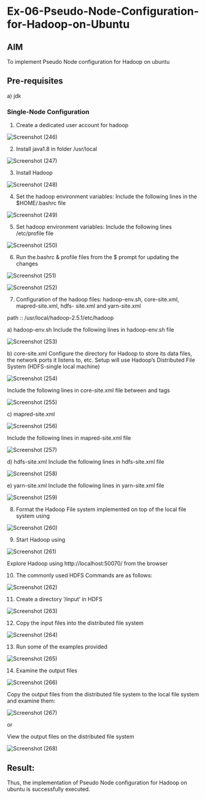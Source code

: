 # Ex-06-Pseudo-Node-Configuration-for-Hadoop-on-Ubuntu

## AIM

To implement Pseudo Node configuration for Hadoop on ubuntu

## Pre-requisites

a) jdk

### Single-Node Configuration

1.	Create a dedicated user account for hadoop

![Screenshot (246)](https://github.com/MaheshS03/Ex-06-Pseudo-Node-Configuration-for-Hadoop-on-Ubuntu/assets/128498431/cb1e7b24-1fed-4834-a05b-11a5aadf45c5)

2.	Install java1.8 in folder /usr/local                                                         

![Screenshot (247)](https://github.com/MaheshS03/Ex-06-Pseudo-Node-Configuration-for-Hadoop-on-Ubuntu/assets/128498431/649ef0cd-ab55-4fa4-a1d6-bc240a932979)

3.	Install Hadoop

![Screenshot (248)](https://github.com/MaheshS03/Ex-06-Pseudo-Node-Configuration-for-Hadoop-on-Ubuntu/assets/128498431/ba83c091-b842-4bf8-9d0d-15fd1c9719bf)

4.	Set the hadoop environment variables: Include the following lines in the
$HOME/.bashrc file

 ![Screenshot (249)](https://github.com/MaheshS03/Ex-06-Pseudo-Node-Configuration-for-Hadoop-on-Ubuntu/assets/128498431/1c4bcc05-06a5-4637-a36e-39268cb5bc8d)

5.	Set hadoop environment variables: Include the following lines /etc/profile file

![Screenshot (250)](https://github.com/MaheshS03/Ex-06-Pseudo-Node-Configuration-for-Hadoop-on-Ubuntu/assets/128498431/fb4038b0-4c82-4a7d-be76-61e4b9070db3)

6.	Run the.bashrc & profile files from the $ prompt for updating the changes

![Screenshot (251)](https://github.com/MaheshS03/Ex-06-Pseudo-Node-Configuration-for-Hadoop-on-Ubuntu/assets/128498431/f0dfcea4-7463-4103-800f-ce5fc9cdcbfc)

![Screenshot (252)](https://github.com/MaheshS03/Ex-06-Pseudo-Node-Configuration-for-Hadoop-on-Ubuntu/assets/128498431/989fd3ae-c684-4dec-8dc5-8739bf454084)


7.	Configuration of the hadoop files: hadoop-env.sh, core-site.xml, mapred-site.xml, hdfs- site.xml and yarn-site.xml

path ::	/usr/local/hadoop-2.5.1/etc/hadoop

a)	hadoop-env.sh
Include the following lines in hadoop-env.sh file

![Screenshot (253)](https://github.com/MaheshS03/Ex-06-Pseudo-Node-Configuration-for-Hadoop-on-Ubuntu/assets/128498431/5b009301-0739-42ef-983c-c4097a0a7e50)

b)	core-site.xml
Configure the directory for Hadoop to store its data files, the network ports it listens to, etc. Setup will use Hadoop’s Distributed File System (HDFS-single local machine)

![Screenshot (254)](https://github.com/MaheshS03/Ex-06-Pseudo-Node-Configuration-for-Hadoop-on-Ubuntu/assets/128498431/10183af6-6b6f-47ee-b01a-805609e46467)
 
Include the following lines in core-site.xml file between <configuration> and </configuration> tags

![Screenshot (255)](https://github.com/MaheshS03/Ex-06-Pseudo-Node-Configuration-for-Hadoop-on-Ubuntu/assets/128498431/e3dcddd3-e487-4f5d-b69b-8744d35c52f1)

c)	mapred-site.xml
 
![Screenshot (256)](https://github.com/MaheshS03/Ex-06-Pseudo-Node-Configuration-for-Hadoop-on-Ubuntu/assets/128498431/100c5e71-fb4b-4b7d-8989-38bbde9d11cb)

Include the following lines in mapred-site.xml file
 
![Screenshot (257)](https://github.com/MaheshS03/Ex-06-Pseudo-Node-Configuration-for-Hadoop-on-Ubuntu/assets/128498431/10a96037-fe17-4d44-9e65-48e307ebe870)

d)	hdfs-site.xml
Include the following lines in hdfs-site.xml file

![Screenshot (258)](https://github.com/MaheshS03/Ex-06-Pseudo-Node-Configuration-for-Hadoop-on-Ubuntu/assets/128498431/068e2e96-7213-4c59-8412-60574b91e7c6)

e)	yarn-site.xml
Include the following lines in yarn-site.xml file

![Screenshot (259)](https://github.com/MaheshS03/Ex-06-Pseudo-Node-Configuration-for-Hadoop-on-Ubuntu/assets/128498431/3868cc81-4348-4fd7-ab60-b7045f204619)

8.	Format the Hadoop File system implemented on top of the local file system using

![Screenshot (260)](https://github.com/MaheshS03/Ex-06-Pseudo-Node-Configuration-for-Hadoop-on-Ubuntu/assets/128498431/3f911eb1-ff46-4507-9ca6-7e05228f3a8f)

9.	Start Hadoop using

![Screenshot (261)](https://github.com/MaheshS03/Ex-06-Pseudo-Node-Configuration-for-Hadoop-on-Ubuntu/assets/128498431/affdd8a1-fe50-4dc7-9642-417eebcca454)

Explore Hadoop using http://localhost:50070/ from the browser	
 
10.	The commonly used HDFS Commands are as follows:

![Screenshot (262)](https://github.com/MaheshS03/Ex-06-Pseudo-Node-Configuration-for-Hadoop-on-Ubuntu/assets/128498431/7bd11556-0a63-4285-a77a-f64c3a91c077)

11.	Create a directory ‘/input’ in HDFS

![Screenshot (263)](https://github.com/MaheshS03/Ex-06-Pseudo-Node-Configuration-for-Hadoop-on-Ubuntu/assets/128498431/2ee55402-ca91-495e-b776-4815cbdbff68)

12.	Copy the input files into the distributed file system

![Screenshot (264)](https://github.com/MaheshS03/Ex-06-Pseudo-Node-Configuration-for-Hadoop-on-Ubuntu/assets/128498431/e24652ce-13a4-44b1-99ac-e2858818a006)

13.	Run some of the examples provided

![Screenshot (265)](https://github.com/MaheshS03/Ex-06-Pseudo-Node-Configuration-for-Hadoop-on-Ubuntu/assets/128498431/dd915e98-fbd7-4484-97a3-d0501f953c22)

14.	Examine the output files

![Screenshot (266)](https://github.com/MaheshS03/Ex-06-Pseudo-Node-Configuration-for-Hadoop-on-Ubuntu/assets/128498431/06a6f8b8-59ac-43b2-8655-b801a37cb8f3)

Copy the output files from the distributed file system to the local file system and examine them:

![Screenshot (267)](https://github.com/MaheshS03/Ex-06-Pseudo-Node-Configuration-for-Hadoop-on-Ubuntu/assets/128498431/ab12e187-6aed-4576-a9fc-e141ea0d9428)

or

View the output files on the distributed file system

![Screenshot (268)](https://github.com/MaheshS03/Ex-06-Pseudo-Node-Configuration-for-Hadoop-on-Ubuntu/assets/128498431/380ed3ad-49b7-4d03-b58e-af9a85c70058)

## Result:
Thus, the implementation of Pseudo Node configuration for Hadoop on ubuntu is successfully executed.
